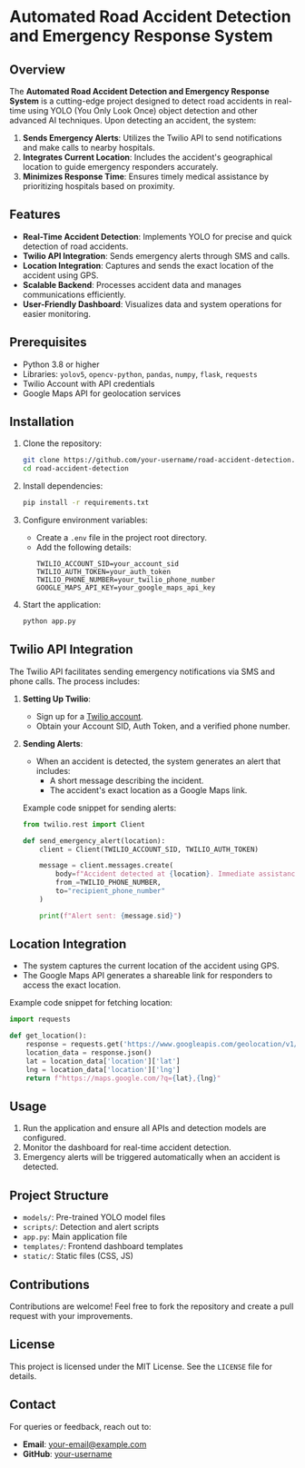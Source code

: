 # Automated Road Accident Detection and Emergency Response System

## Overview
The **Automated Road Accident Detection and Emergency Response System** is a cutting-edge project designed to detect road accidents in real-time using YOLO (You Only Look Once) object detection and other advanced AI techniques. Upon detecting an accident, the system:

1. **Sends Emergency Alerts**: Utilizes the Twilio API to send notifications and make calls to nearby hospitals.
2. **Integrates Current Location**: Includes the accident's geographical location to guide emergency responders accurately.
3. **Minimizes Response Time**: Ensures timely medical assistance by prioritizing hospitals based on proximity.

## Features
- **Real-Time Accident Detection**: Implements YOLO for precise and quick detection of road accidents.
- **Twilio API Integration**: Sends emergency alerts through SMS and calls.
- **Location Integration**: Captures and sends the exact location of the accident using GPS.
- **Scalable Backend**: Processes accident data and manages communications efficiently.
- **User-Friendly Dashboard**: Visualizes data and system operations for easier monitoring.

## Prerequisites
- Python 3.8 or higher
- Libraries: `yolov5`, `opencv-python`, `pandas`, `numpy`, `flask`, `requests`
- Twilio Account with API credentials
- Google Maps API for geolocation services

## Installation

1. Clone the repository:
   ```bash
   git clone https://github.com/your-username/road-accident-detection.git
   cd road-accident-detection
   ```

2. Install dependencies:
   ```bash
   pip install -r requirements.txt
   ```

3. Configure environment variables:
   - Create a `.env` file in the project root directory.
   - Add the following details:
     ```env
     TWILIO_ACCOUNT_SID=your_account_sid
     TWILIO_AUTH_TOKEN=your_auth_token
     TWILIO_PHONE_NUMBER=your_twilio_phone_number
     GOOGLE_MAPS_API_KEY=your_google_maps_api_key
     ```

4. Start the application:
   ```bash
   python app.py
   ```

## Twilio API Integration
The Twilio API facilitates sending emergency notifications via SMS and phone calls. The process includes:

1. **Setting Up Twilio**:
   - Sign up for a [Twilio account](https://www.twilio.com/).
   - Obtain your Account SID, Auth Token, and a verified phone number.

2. **Sending Alerts**:
   - When an accident is detected, the system generates an alert that includes:
     - A short message describing the incident.
     - The accident's exact location as a Google Maps link.

   Example code snippet for sending alerts:
   ```python
   from twilio.rest import Client

   def send_emergency_alert(location):
       client = Client(TWILIO_ACCOUNT_SID, TWILIO_AUTH_TOKEN)

       message = client.messages.create(
           body=f"Accident detected at {location}. Immediate assistance required!",
           from_=TWILIO_PHONE_NUMBER,
           to="recipient_phone_number"
       )

       print(f"Alert sent: {message.sid}")
   ```

## Location Integration
- The system captures the current location of the accident using GPS.
- The Google Maps API generates a shareable link for responders to access the exact location.

Example code snippet for fetching location:
```python
import requests

def get_location():
    response = requests.get('https://www.googleapis.com/geolocation/v1/geolocate?key=GOOGLE_MAPS_API_KEY')
    location_data = response.json()
    lat = location_data['location']['lat']
    lng = location_data['location']['lng']
    return f"https://maps.google.com/?q={lat},{lng}"
```

## Usage
1. Run the application and ensure all APIs and detection models are configured.
2. Monitor the dashboard for real-time accident detection.
3. Emergency alerts will be triggered automatically when an accident is detected.

## Project Structure
- `models/`: Pre-trained YOLO model files
- `scripts/`: Detection and alert scripts
- `app.py`: Main application file
- `templates/`: Frontend dashboard templates
- `static/`: Static files (CSS, JS)

## Contributions
Contributions are welcome! Feel free to fork the repository and create a pull request with your improvements.

## License
This project is licensed under the MIT License. See the `LICENSE` file for details.

## Contact
For queries or feedback, reach out to:
- **Email**: your-email@example.com
- **GitHub**: [your-username](https://github.com/Vaibhav-Vijay31)

